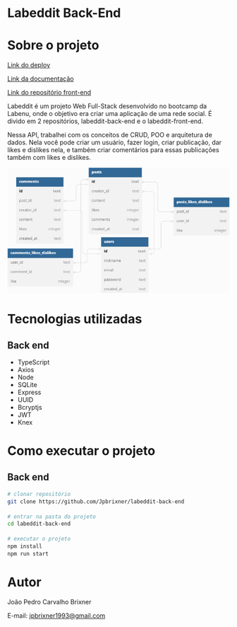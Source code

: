 # Labeddit Back-End

# Sobre o projeto

[Link do deploy](https://labeddit-back-end-ourc.onrender.com)

[Link da documentação](https://documenter.getpostman.com/view/24460635/2s93XyT3Ej)

[Link do repositório front-end](https://github.com/Jpbrixner/labeddit-front-end)

Labeddit é um projeto Web Full-Stack desenvolvido no bootcamp da Labenu, onde o objetivo era criar uma aplicação de uma rede social. É divido em 2 repositórios, labeddit-back-end e o labeddit-front-end.

Nessa API, trabalhei com os conceitos de CRUD, POO e arquitetura de dados. Nela você pode criar um usuário, fazer login, criar publicação, dar likes e dislikes nela, e também criar comentários para essas publicações também com likes e dislikes.

![Preview](./src/assets/diagrama.png)

# Tecnologias utilizadas
## Back end
- TypeScript
- Axios
- Node
- SQLite
- Express
- UUID
- Bcryptjs
- JWT
- Knex

# Como executar o projeto

## Back end

```bash
# clonar repositório
git clone https://github.com/Jpbrixner/labeddit-back-end

# entrar na pasta do projeto
cd labeddit-back-end

# executar o projeto
npm install
npm run start
```

# Autor

João Pedro Carvalho Brixner

E-mail: jpbrixner1993@gmail.com
